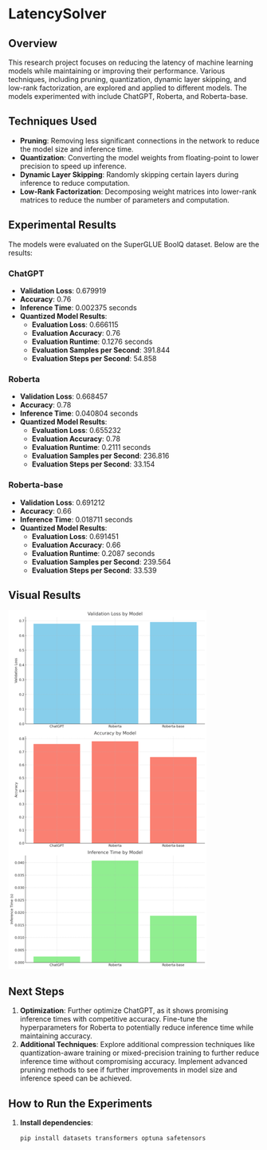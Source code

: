 # LatencySolver

## Overview
This research project focuses on reducing the latency of machine learning models while maintaining or improving their performance. Various techniques, including pruning, quantization, dynamic layer skipping, and low-rank factorization, are explored and applied to different models. The models experimented with include ChatGPT, Roberta, and Roberta-base.

## Techniques Used
- **Pruning**: Removing less significant connections in the network to reduce the model size and inference time.
- **Quantization**: Converting the model weights from floating-point to lower precision to speed up inference.
- **Dynamic Layer Skipping**: Randomly skipping certain layers during inference to reduce computation.
- **Low-Rank Factorization**: Decomposing weight matrices into lower-rank matrices to reduce the number of parameters and computation.

## Experimental Results
The models were evaluated on the SuperGLUE BoolQ dataset. Below are the results:

### ChatGPT
- **Validation Loss**: 0.679919
- **Accuracy**: 0.76
- **Inference Time**: 0.002375 seconds
- **Quantized Model Results**: 
  - **Evaluation Loss**: 0.666115
  - **Evaluation Accuracy**: 0.76
  - **Evaluation Runtime**: 0.1276 seconds
  - **Evaluation Samples per Second**: 391.844
  - **Evaluation Steps per Second**: 54.858

### Roberta
- **Validation Loss**: 0.668457
- **Accuracy**: 0.78
- **Inference Time**: 0.040804 seconds
- **Quantized Model Results**: 
  - **Evaluation Loss**: 0.655232
  - **Evaluation Accuracy**: 0.78
  - **Evaluation Runtime**: 0.2111 seconds
  - **Evaluation Samples per Second**: 236.816
  - **Evaluation Steps per Second**: 33.154

### Roberta-base
- **Validation Loss**: 0.691212
- **Accuracy**: 0.66
- **Inference Time**: 0.018711 seconds
- **Quantized Model Results**: 
  - **Evaluation Loss**: 0.691451
  - **Evaluation Accuracy**: 0.66
  - **Evaluation Runtime**: 0.2087 seconds
  - **Evaluation Samples per Second**: 239.564
  - **Evaluation Steps per Second**: 33.539

## Visual Results
![Results Comparison](output_720.png)

## Next Steps
1. **Optimization**: Further optimize ChatGPT, as it shows promising inference times with competitive accuracy. Fine-tune the hyperparameters for Roberta to potentially reduce inference time while maintaining accuracy.
2. **Additional Techniques**: Explore additional compression techniques like quantization-aware training or mixed-precision training to further reduce inference time without compromising accuracy. Implement advanced pruning methods to see if further improvements in model size and inference speed can be achieved.

## How to Run the Experiments
1. **Install dependencies**:
   ```bash
   pip install datasets transformers optuna safetensors
